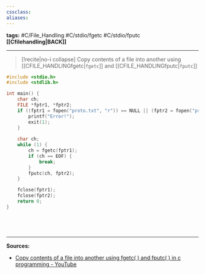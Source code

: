 ```yaml
---
cssclass: 
aliases:
---
```

**tags:** #C/File_Handling #C/stdio/fgetc #C/stdio/fputc 
**[[Cfilehandling|BACK]]**

---
>[!recite|no-i collapse] Copy contents of a file into another using [[CFILE_HANDLINGfgetc|`fgetc`]] and [[CFILE_HANDLINGfputc|`fputc`]]
```C
#include <stdio.h>
#include <stdlib.h>

int main() {
	char ch;
    FILE *fptr1, *fptr2;
    if ((fptr1 = fopen("proto.txt", "r")) == NULL || (fptr2 = fopen("proto2.txt", "w")) == NULL) {
        printf("Error!");
        exit(1);
    }
    
    char ch;
    while (1) {
        ch = fgetc(fptr1);
        if (ch == EOF) {
            break;
        }
        fputc(ch, fptr2);
    }

    fclose(fptr1);
    fclose(fptr2);
    return 0;
}
```
# 

<br>

---
**Sources:**
- [Copy contents of a file into another using fgetc( ) and fputc( ) in c programming - YouTube](https://www.youtube.com/watch?v=S6eYzS0jlfg&list=PL-gW8Fj5TGrpVCun29h8HqtysUq6OPq3X&index=18)